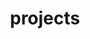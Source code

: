 ---
layout: page
title: projects
permalink: /projects/
description: Photo of me and my girlfriend.
img: /assets/img/album/test2.jpg
---